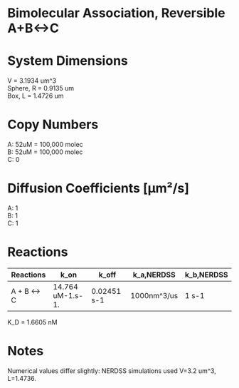 # Bimolecular Association, Reversible A+B<->C  

# System Dimensions  
V = 3.1934 um^3  
Sphere, R = 0.9135 um  
Box, L = 1.4726 um  

# Copy Numbers  
A: 52uM = 100,000 molec  
B: 52uM = 100,000 molec  
C: 0

# Diffusion Coefficients [µm²/s]  
A: 1  
B: 1  
C: 1  

# Reactions
| Reactions | k_on |  k_off | k_a,NERDSS | k_b,NERDSS |  
| --- | --- |--- | --- | --- |  
| A + B <-> C | 14.764 uM-1.s-1. | 0.02451 s-1 |1000nm^3/us |  1 s-1 |  

K_D = 1.6605 nM

# Notes
Numerical values differ slightly:
NERDSS simulations used V=3.2 um^3, L=1.4736.
